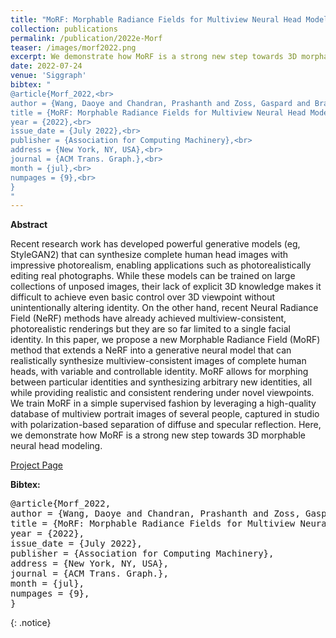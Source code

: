 ```yaml
---
title: "MoRF: Morphable Radiance Fields for Multiview Neural Head Modeling"
collection: publications
permalink: /publication/2022e-Morf
teaser: /images/morf2022.png
excerpt: We demonstrate how MoRF is a strong new step towards 3D morphable neural head modeling. [[Project Page]](https://studios.disneyresearch.com/2022/07/24/morf-morphable-radiance-fields-for-multiview-neural-head-modeling/)<br><br><br>
date: 2022-07-24
venue: 'Siggraph'
bibtex: "
@article{Morf_2022,<br>
author = {Wang, Daoye and Chandran, Prashanth and Zoss, Gaspard and Bradely, Derek and Gotardo, Paulo},<br>
title = {MoRF: Morphable Radiance Fields for Multiview Neural Head Modeling},<br>
year = {2022},<br>
issue_date = {July 2022},<br>
publisher = {Association for Computing Machinery},<br>
address = {New York, NY, USA},<br>
journal = {ACM Trans. Graph.},<br>
month = {jul},<br>
numpages = {9},<br>
}
"
---
```


**Abstract**
<p>
Recent research work has developed powerful generative models (eg, StyleGAN2) that can synthesize complete human head images with impressive photorealism, enabling applications such as photorealistically editing real photographs. While these models can be trained on large collections of unposed images, their lack of explicit 3D knowledge makes it difficult to achieve even basic control over 3D viewpoint without unintentionally altering identity. On the other hand, recent Neural Radiance Field (NeRF) methods have already achieved multiview-consistent, photorealistic renderings but they are so far limited to a single facial identity. In this paper, we propose a new Morphable Radiance Field (MoRF) method that extends a NeRF into a generative neural model that can realistically synthesize multiview-consistent images of complete human heads, with variable and controllable identity. MoRF allows for morphing between particular identities and synthesizing arbitrary new identities, all while providing realistic and consistent rendering under novel viewpoints. We train MoRF in a simple supervised fashion by leveraging a high-quality database of multiview portrait images of several people, captured in studio with polarization-based separation of diffuse and specular reflection. Here, we demonstrate how MoRF is a strong new step towards 3D morphable neural head modeling.
</p>

[Project Page](https://studios.disneyresearch.com/2022/07/24/morf-morphable-radiance-fields-for-multiview-neural-head-modeling/)

**Bibtex:** 
<pre>
@article{Morf_2022,
author = {Wang, Daoye and Chandran, Prashanth and Zoss, Gaspard and Bradely, Derek and Gotardo, Paulo},
title = {MoRF: Morphable Radiance Fields for Multiview Neural Head Modeling},
year = {2022},
issue_date = {July 2022},
publisher = {Association for Computing Machinery},
address = {New York, NY, USA},
journal = {ACM Trans. Graph.},
month = {jul},
numpages = {9},
}
</pre>
{: .notice}